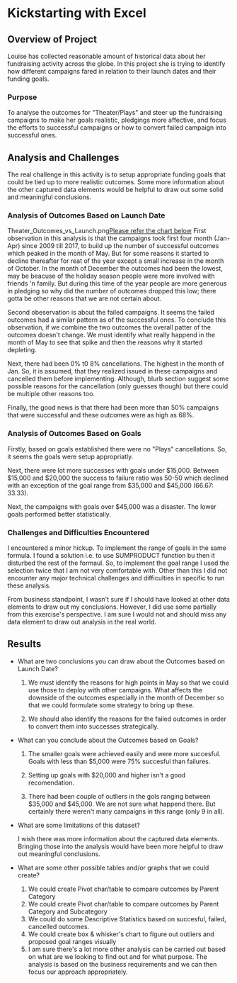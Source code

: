 # Kickstarting with Excel

## Overview of Project
Louise has collected reasonable amount of historical data about her fundraising activity across the globe. In this project she is trying to identify how different campaigns fared in relation to their launch dates and their funding goals.

### Purpose
To analyse the outcomes for "Theater/Plays" and steer up the fundraising campaigns to make her goals realistic, pledgings more affective, and focus the efforts to successful campaigns or how to convert failed campaign into successful ones.

## Analysis and Challenges
The real challenge in this activity is to setup appropriate funding goals that could be tied up to more realistic outcomes. Some more information about the other captured data elements would be helpful to draw out some solid and meaningful conclusions.

### Analysis of Outcomes Based on Launch Date
Theater_Outcomes_vs_Launch.png[Please refer the chart below](https://github.com/neerajain9/RDS-BootCamp/blob/master/Homework/Module%201%20Challenge/Theater_Outcomes_vs_Launch.png)
First observation in this analysis is that the campaigns took first four month (Jan-Apr) since 2009 till 2017, to build up the number of successful outcomes which peaked in the month of May. But for some reasons it started to decline thereafter for reat of the year except a small increase in the month of October. In the month of December the outcomes had been the lowest, may be beacuse of the holiday season people were more involved with friends 'n family. But during this time of the year people are more generous in pledging so why did the number of outcomes dropped this low; there gotta be other reasons that we are not certain about.

Second obeservation is about the failed campaigns. It seems the failed outcomes had a similar pattern as of the successful ones. To conclude this observation, if we combine the two outcomes the overall patter of the outcomes doesn't change. We must identify what really happend in the month of May to see that spike and then the reasons why it started depleting.

Next, there had been 0% t0 8% cancellations. The highest in the month of Jan. So, it is assumed, that they realized issued in these campaigns and cancelled them before implementing. Although, blurb section suggest some possible reasons for the cancellation (only guesses though) but there could be multiple other reasons too.

Finally, the good news is that there had been more than 50% campaigns that were successful and these outcomes were as high as 68%.

### Analysis of Outcomes Based on Goals
Firstly, based on goals established there were no "Plays" cancellations. So, it seems the goals were setup appropriatly.

Next, there were lot more successes with goals under $15,000. Between $15,000 and $20,000 the success to failure ratio was 50-50 which declined with an exception of the goal range from $35,000 and $45,000 (66.67: 33.33).

Next, the campaigns with goals over $45,000 was a disaster. The lower goals performed better statistically.

### Challenges and Difficulties Encountered
I encountered a minor hickup. To implement the range of goals in the same formula. I found a solution i.e. to use SUMPRODUCT function bu then it disturbed the rest of the formaul. So, to implement the goal range I used the selection twice that I am not very comfortable with. Other than this I did not encounter any major technical challenges and difficulties in specific to run these analysis.

From business standpoint, I wasn't sure if I should have looked at other data elements to draw out my conclusions. However, I did use some partially from this exercise's perspective. I am sure I would not and should miss any data element to draw out analysis in the real world.

## Results

- What are two conclusions you can draw about the Outcomes based on Launch Date?

    1. We must identify the reasons for high points in May so that we could use those to deploy with other campaigns. What affects the downside of the outcomes especially in the month of December so that we could formulate some strategy to bring up these.

    2. We should also identify the reasons for the failed outcomes in order to convert them into successes strategically.

- What can you conclude about the Outcomes based on Goals?

    1. The smaller goals were achieved easily and were more succesful. Goals with less than $5,000 were 75% succesful than failures.

    2. Setting up goals with $20,000 and higher isn't a good recomendation.

    3. There had been couple of outliers in the gols ranging between $35,000 and $45,000. We are not sure what happend there. But certainly there weren't many campaigns in this range (only 9 in all). 

- What are some limitations of this dataset?

    I wish there was more information about the captured data elements. Bringing those into the analysis would have been more helpful to draw out meaningful conclusions.

- What are some other possible tables and/or graphs that we could create?
    1. We could create Pivot char/table to compare outcomes by Parent Category
    2. We could create Pivot char/table to compare outcomes by Parent Category and Subcategory
    3. We could do some Descriptive Statistics based on succesful, failed, cancelled outcomes.
    4. We could create box & whisker's chart to figure out outliers and proposed goal ranges visually
    5. I am sure there's a lot more other analysis can be carried out based on what are we looking to find out and for what purpose. The analysis is based on the business requirements and we can then focus our approach appropriately.
